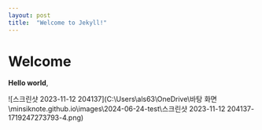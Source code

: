 ```yaml
---
layout: post
title:  "Welcome to Jekyll!"
---
```


# Welcome

**Hello world**,

![스크린샷 2023-11-12 204137](C:\Users\als63\OneDrive\바탕 화면\minsiknote.github.io\images\2024-06-24-test\스크린샷 2023-11-12 204137-1719247273793-4.png)

